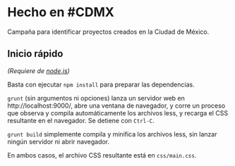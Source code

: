 # Hecho en #CDMX

Campaña para identificar proyectos creados en la Ciudad de México.

## Inicio rápido

_(Requiere de [node.js](http://nodejs.org))_

Basta con ejecutar `npm install` para preparar las dependencias.

`grunt` (sin argumentos ni opciones) lanza un servidor web en http://localhost:9000/, abre una ventana de navegador, y corre un proceso que observa y compila automáticamente los archivos less, y recarga el CSS resultante en el navegador. Se detiene con `Ctrl-C`.

`grunt build` simplemente compila y minifica los archivos less, sin lanzar ningún servidor ni abrir navegador.

En ambos casos, el archivo CSS resultante está en `css/main.css`.
